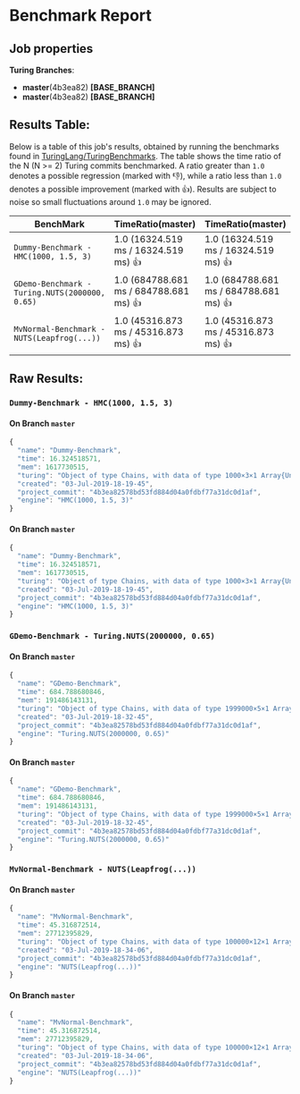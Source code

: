 # Benchmark Report

## Job properties

**Turing Branches**:
- **master**(4b3ea82) **[BASE_BRANCH]**
- **master**(4b3ea82) **[BASE_BRANCH]**

## Results Table:

Below is a table of this job's results, obtained by running the
benchmarks found in
[TuringLang/TuringBenchmarks](https://github.com/TuringLang/TuringBenchmarks). The
table shows the time ratio of the N (N >= 2) Turing commits
benchmarked. A ratio greater than `1.0` denotes a possible regression
(marked with :-1:), while a ratio less than `1.0` denotes a possible
improvement (marked with :+1:). Results are subject to
noise so small fluctuations around `1.0` may be ignored.

| BenchMark    |  TimeRatio(master) |  TimeRatio(master) | 
| -----------  |  ----------------------- |  ----------------------- | 
| `Dummy-Benchmark - HMC(1000, 1.5, 3)` |  1.0 (16324.519 ms / 16324.519 ms) :+1: |  1.0 (16324.519 ms / 16324.519 ms) :+1: | 
| `GDemo-Benchmark - Turing.NUTS(2000000, 0.65)` |  1.0 (684788.681 ms / 684788.681 ms) :+1: |  1.0 (684788.681 ms / 684788.681 ms) :+1: | 
| `MvNormal-Benchmark - NUTS(Leapfrog(...))` |  1.0 (45316.873 ms / 45316.873 ms) :+1: |  1.0 (45316.873 ms / 45316.873 ms) :+1: | 

## Raw Results:

### `Dummy-Benchmark - HMC(1000, 1.5, 3)`
#### On Branch `master`
```javascript
{
  "name": "Dummy-Benchmark",
  "time": 16.324518571,
  "mem": 1617730515,
  "turing": "Object of type Chains, with data of type 1000×3×1 Array{Union{Missing, Float64},3}\n\nLog evidence      = 0.0\nIterations        = 1:1000\nThinning interval = 1\nChains            = 1\nSamples per chain = 1000\ninternals         = eval_num, lp\nparameters        = p\n\nparameters\n   Mean    SD   Naive SE  MCSE    ESS \np 0.7293 0.1353   0.0043 0.0187 52.107\n\n",
  "created": "03-Jul-2019-18-19-45",
  "project_commit": "4b3ea82578bd53fd884d04a0fdbf77a31dc0d1af",
  "engine": "HMC(1000, 1.5, 3)"
}

```

#### On Branch `master`
```javascript
{
  "name": "Dummy-Benchmark",
  "time": 16.324518571,
  "mem": 1617730515,
  "turing": "Object of type Chains, with data of type 1000×3×1 Array{Union{Missing, Float64},3}\n\nLog evidence      = 0.0\nIterations        = 1:1000\nThinning interval = 1\nChains            = 1\nSamples per chain = 1000\ninternals         = eval_num, lp\nparameters        = p\n\nparameters\n   Mean    SD   Naive SE  MCSE    ESS \np 0.7293 0.1353   0.0043 0.0187 52.107\n\n",
  "created": "03-Jul-2019-18-19-45",
  "project_commit": "4b3ea82578bd53fd884d04a0fdbf77a31dc0d1af",
  "engine": "HMC(1000, 1.5, 3)"
}

```

### `GDemo-Benchmark - Turing.NUTS(2000000, 0.65)`
#### On Branch `master`
```javascript
{
  "name": "GDemo-Benchmark",
  "time": 684.788680846,
  "mem": 191486143131,
  "turing": "Object of type Chains, with data of type 1999000×5×1 Array{Union{Missing, Float64},3}\n\nLog evidence      = 0.0\nIterations        = 1:1999000\nThinning interval = 1\nChains            = 1\nSamples per chain = 1999000\ninternals         = eval_num, lf_eps, lp\nparameters        = m, s\n\nparameters\n   Mean    SD   Naive SE  MCSE        ESS     \nm 1.1648 0.7868   0.0006 0.0012 4.07311647×10⁵\ns 1.9858 1.8081   0.0013 0.0027 4.37113193×10⁵\n\n",
  "created": "03-Jul-2019-18-32-45",
  "project_commit": "4b3ea82578bd53fd884d04a0fdbf77a31dc0d1af",
  "engine": "Turing.NUTS(2000000, 0.65)"
}

```

#### On Branch `master`
```javascript
{
  "name": "GDemo-Benchmark",
  "time": 684.788680846,
  "mem": 191486143131,
  "turing": "Object of type Chains, with data of type 1999000×5×1 Array{Union{Missing, Float64},3}\n\nLog evidence      = 0.0\nIterations        = 1:1999000\nThinning interval = 1\nChains            = 1\nSamples per chain = 1999000\ninternals         = eval_num, lf_eps, lp\nparameters        = m, s\n\nparameters\n   Mean    SD   Naive SE  MCSE        ESS     \nm 1.1648 0.7868   0.0006 0.0012 4.07311647×10⁵\ns 1.9858 1.8081   0.0013 0.0027 4.37113193×10⁵\n\n",
  "created": "03-Jul-2019-18-32-45",
  "project_commit": "4b3ea82578bd53fd884d04a0fdbf77a31dc0d1af",
  "engine": "Turing.NUTS(2000000, 0.65)"
}

```

### `MvNormal-Benchmark - NUTS(Leapfrog(...))`
#### On Branch `master`
```javascript
{
  "name": "MvNormal-Benchmark",
  "time": 45.316872514,
  "mem": 27712395829,
  "turing": "Object of type Chains, with data of type 100000×12×1 Array{Union{Missing, Float64},3}\n\nLog evidence      = 0.0\nIterations        = 1:100000\nThinning interval = 1\nChains            = 1\nSamples per chain = 100000\ninternals         = eval_num, lp\nparameters        = θ[8], θ[9], θ[1], θ[3], θ[5], θ[2], θ[7], θ[10], θ[4], θ[6]\n\nparameters\n        Mean    SD   Naive SE  MCSE     ESS   \n θ[1]  0.0035 0.9982   0.0032 0.0121 6824.4890\n θ[2]  0.0078 0.9958   0.0031 0.0121 6762.9219\n θ[3]  0.0008 0.9996   0.0032 0.0118 7217.2221\n θ[4] -0.0035 1.0046   0.0032 0.0119 7128.1584\n θ[5] -0.0008 1.0003   0.0032 0.0122 6715.2707\n θ[6]  0.0149 0.9969   0.0032 0.0119 7073.9674\n θ[7]  0.0156 0.",
  "created": "03-Jul-2019-18-34-06",
  "project_commit": "4b3ea82578bd53fd884d04a0fdbf77a31dc0d1af",
  "engine": "NUTS(Leapfrog(...))"
}

```

#### On Branch `master`
```javascript
{
  "name": "MvNormal-Benchmark",
  "time": 45.316872514,
  "mem": 27712395829,
  "turing": "Object of type Chains, with data of type 100000×12×1 Array{Union{Missing, Float64},3}\n\nLog evidence      = 0.0\nIterations        = 1:100000\nThinning interval = 1\nChains            = 1\nSamples per chain = 100000\ninternals         = eval_num, lp\nparameters        = θ[8], θ[9], θ[1], θ[3], θ[5], θ[2], θ[7], θ[10], θ[4], θ[6]\n\nparameters\n        Mean    SD   Naive SE  MCSE     ESS   \n θ[1]  0.0035 0.9982   0.0032 0.0121 6824.4890\n θ[2]  0.0078 0.9958   0.0031 0.0121 6762.9219\n θ[3]  0.0008 0.9996   0.0032 0.0118 7217.2221\n θ[4] -0.0035 1.0046   0.0032 0.0119 7128.1584\n θ[5] -0.0008 1.0003   0.0032 0.0122 6715.2707\n θ[6]  0.0149 0.9969   0.0032 0.0119 7073.9674\n θ[7]  0.0156 0.",
  "created": "03-Jul-2019-18-34-06",
  "project_commit": "4b3ea82578bd53fd884d04a0fdbf77a31dc0d1af",
  "engine": "NUTS(Leapfrog(...))"
}

```


